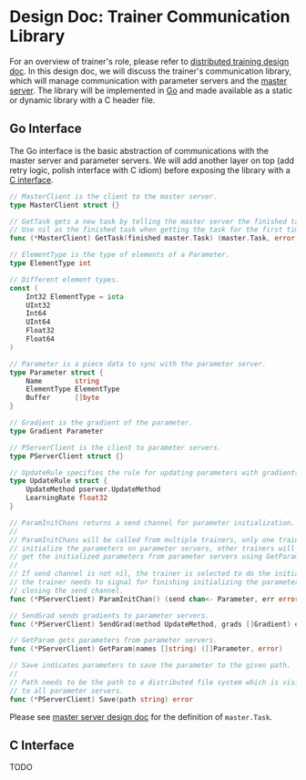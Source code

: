 # Design Doc: Trainer Communication Library

For an overview of trainer's role, please refer to [distributed training design doc](README.md). In this design doc, we will discuss the trainer's communication library, which will manage communication with parameter servers and the [master server](master_server.md). The library will be implemented in [Go](https://golang.org/) and made available as a static or dynamic library with a C header file.

## Go Interface

The Go interface is the basic abstraction of communications with the master server and parameter servers. We will add another layer on top (add retry logic, polish interface with C idiom) before exposing the library with a [C interface](#c-interface).

```go
// MasterClient is the client to the master server.
type MasterClient struct {}

// GetTask gets a new task by telling the master server the finished task.
// Use nil as the finished task when getting the task for the first time.
func (*MasterClient) GetTask(finished master.Task) (master.Task, error)

// ElementType is the type of elements of a Parameter.
type ElementType int

// Different element types.
const (
	Int32 ElementType = iota
	UInt32
	Int64
	UInt64
	Float32
	Float64
)

// Parameter is a piece data to sync with the parameter server.
type Parameter struct {
	Name        string
	ElementType ElementType
	Buffer      []byte
}

// Gradient is the gradient of the parameter.
type Gradient Parameter

// PServerClient is the client to parameter servers.
type PServerClient struct {}

// UpdateRule specifies the rule for updating parameters with gradients.
type UpdateRule struct {
	UpdateMethod pserver.UpdateMethod
	LearningRate float32
}

// ParamInitChans returns a send channel for parameter initialization.
//
// ParamInitChans will be called from multiple trainers, only one trainer should
// initialize the parameters on parameter servers, other trainers will instead
// get the initialized parameters from parameter servers using GetParam.
//
// If send channel is not nil, the trainer is selected to do the initialization,
// the trainer needs to signal for finishing initializing the parameters by
// closing the send channel.
func (*PServerClient) ParamInitChan() (send chan<- Parameter, err error)

// SendGrad sends gradients to parameter servers.
func (*PServerClient) SendGrad(method UpdateMethod, grads []Gradient) error

// GetParam gets parameters from parameter servers.
func (*PServerClient) GetParam(names []string) ([]Parameter, error)

// Save indicates parameters to save the parameter to the given path.
//
// Path needs to be the path to a distributed file system which is visible
// to all parameter servers.
func (*PServerClient) Save(path string) error
```
Please see [master server design doc](master_server.md) for the definition of `master.Task`.

## C Interface

TODO
